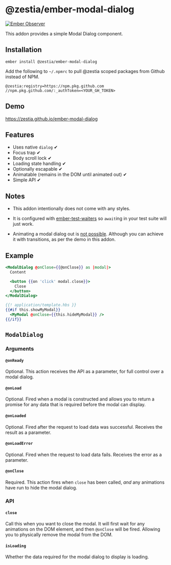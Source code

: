# @zestia/ember-modal-dialog

[![Ember Observer][ember-observer-badge]][ember-observer-url]

<!-- [![GitHub Actions][github-actions-badge]][github-actions-url] -->

[npm-badge]: https://img.shields.io/npm/v/@zestia/ember-modal-dialog.svg
[npm-badge-url]: https://www.npmjs.com/package/@zestia/ember-modal-dialog
[github-actions-badge]: https://github.com/zestia/ember-modal-dialog/workflows/CI/badge.svg
[github-actions-url]: https://github.com/zestia/ember-modal-dialog/actions
[ember-observer-badge]: https://emberobserver.com/badges/-zestia-ember-modal-dialog.svg
[ember-observer-url]: https://emberobserver.com/addons/@zestia/ember-modal-dialog

This addon provides a simple Modal Dialog component.

## Installation

```
ember install @zestia/ember-modal-dialog
```

Add the following to `~/.npmrc` to pull @zestia scoped packages from Github instead of NPM.

```
@zestia:registry=https://npm.pkg.github.com
//npm.pkg.github.com/:_authToken=<YOUR_GH_TOKEN>
```

## Demo

https://zestia.github.io/ember-modal-dialog

## Features

- Uses native `dialog` ✔︎
- Focus trap ✔︎
- Body scroll lock ✔︎
- Loading state handling ✔︎
- Optionally escapable ✔︎
- Animatable (remains in the DOM until animated out) ✔︎
- Simple API ✔︎

## Notes

- This addon intentionally does not come with any styles.

- It is configured with [ember-test-waiters](https://github.com/emberjs/ember-test-waiters) so `await`ing in your test suite will just work.

- Animating a modal dialog out is [not possible](https://developer.mozilla.org/en-US/docs/Web/HTML/Element/dialog#dialog_keyframe_animations#css_3). Although you can achieve it with transitions, as per the demo in this addon.

## Example

```handlebars
<ModalDialog @onClose={{@onClose}} as |modal|>
  Content

  <button {{on 'click' modal.close}}>
    Close
  </button>
</ModalDialog>
```

```handlebars
{{! application/template.hbs }}
{{#if this.showMyModal}}
  <MyModal @onClose={{this.hideMyModal}} />
{{/if}}
```

## `ModalDialog`

### Arguments

#### `@onReady`

Optional. This action receives the API as a parameter, for full control over a modal dialog.

#### `@onLoad`

Optional. Fired when a modal is constructed and allows you to return a promise for any data that is required before the modal can display.

#### `@onLoaded`

Optional. Fired after the request to load data was successful. Receives the result as a parameter.

#### `@onLoadError`

Optional. Fired when the request to load data fails. Receives the error as a parameter.

#### `@onClose`

Required. This action fires when `close` has been called, _and_ any animations have run to hide the modal dialog.

### API

#### `close`

Call this when you want to close the modal. It will first wait for any animations on the DOM element, and then `@onClose` will be fired. Allowing you to physically remove the modal from the DOM.

#### `isLoading`

Whether the data required for the modal dialog to display is loading.
